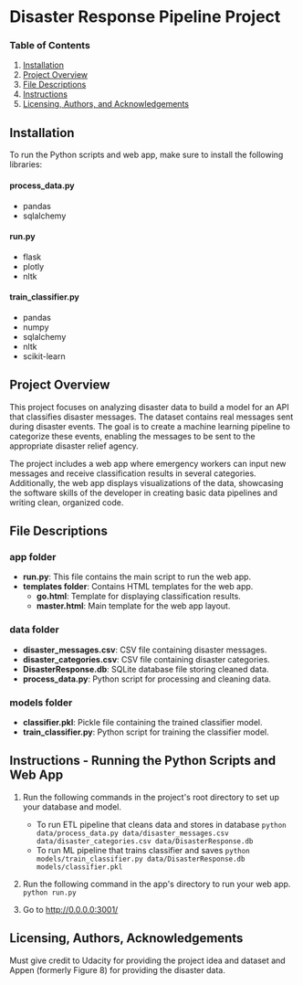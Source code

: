 # Disaster Response Pipeline Project

### Table of Contents

1. [Installation](#installation)
2. [Project Overview](#overview)
3. [File Descriptions](#files)
4. [Instructions](#instructions)
5. [Licensing, Authors, and Acknowledgements](#licensing)

## Installation <a name="installation"></a>

To run the Python scripts and web app, make sure to install the following libraries:

#### **process_data.py**
- pandas
- sqlalchemy

#### **run.py**
- flask
- plotly
- nltk

#### **train_classifier.py**
- pandas
- numpy
- sqlalchemy
- nltk
- scikit-learn

## Project Overview<a name="overview"></a>

This project focuses on analyzing disaster data to build a model for an API that classifies disaster messages. The dataset contains real messages sent during disaster events. The goal is to create a machine learning pipeline to categorize these events, enabling the messages to be sent to the appropriate disaster relief agency.

The project includes a web app where emergency workers can input new messages and receive classification results in several categories. Additionally, the web app displays visualizations of the data, showcasing the software skills of the developer in creating basic data pipelines and writing clean, organized code.

## File Descriptions<a name="files"></a>

### app folder

- **run.py**: This file contains the main script to run the web app.
- **templates folder**: Contains HTML templates for the web app.
    - **go.html**: Template for displaying classification results.
    - **master.html**: Main template for the web app layout.

### data folder

- **disaster_messages.csv**: CSV file containing disaster messages.
- **disaster_categories.csv**: CSV file containing disaster categories.
- **DisasterResponse.db**: SQLite database file storing cleaned data.
- **process_data.py**: Python script for processing and cleaning data.

### models folder

- **classifier.pkl**: Pickle file containing the trained classifier model.
- **train_classifier.py**: Python script for training the classifier model.

## Instructions - Running the Python Scripts and Web App<a name="instructions"></a>
1. Run the following commands in the project's root directory to set up your database and model.

    - To run ETL pipeline that cleans data and stores in database
        `python data/process_data.py data/disaster_messages.csv data/disaster_categories.csv data/DisasterResponse.db`
    - To run ML pipeline that trains classifier and saves
        `python models/train_classifier.py data/DisasterResponse.db models/classifier.pkl`

2. Run the following command in the app's directory to run your web app.
    `python run.py`

3. Go to http://0.0.0.0:3001/

## Licensing, Authors, Acknowledgements<a name="licensing"></a>

Must give credit to Udacity for providing the project idea and dataset and Appen (formerly Figure 8) for providing the disaster data.